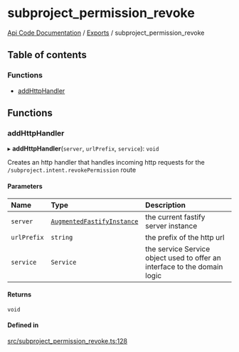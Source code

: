# subproject\_permission\_revoke
 
[Api Code Documentation](../README.md) / [Exports](../modules.md) / subproject\_permission\_revoke

## Table of contents

### Functions

- [addHttpHandler](subproject_permission_revoke.md#addhttphandler)

## Functions

### addHttpHandler

▸ **addHttpHandler**(`server`, `urlPrefix`, `service`): `void`

Creates an http handler that handles incoming http requests for the `/subproject.intent.revokePermission` route

#### Parameters

| Name | Type | Description |
| :------ | :------ | :------ |
| `server` | [`AugmentedFastifyInstance`](../interfaces/types.AugmentedFastifyInstance.md) | the current fastify server instance |
| `urlPrefix` | `string` | the prefix of the http url |
| `service` | `Service` | the service Service object used to offer an interface to the domain logic |

#### Returns

`void`

#### Defined in

[src/subproject_permission_revoke.ts:128](https://github.com/openkfw/TruBudget/blob/2e83742/api/src/subproject_permission_revoke.ts#L128)
